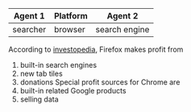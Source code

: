 Agent 1|Platform|Agent 2|
---|---|---|
searcher|browser|search engine|


According to [investopedia](https://www.investopedia.com/articles/investing/041315/how-mozilla-firefox-and-google-chrome-make-money.asp), Firefox makes profit from
1. built-in search engines
2. new tab tiles
3. donations
Special profit sources for Chrome are
1. built-in related Google products
2. selling data
